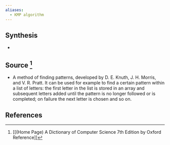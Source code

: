 ```yaml
---
aliases:
  - KMP algorithm
---
```

## Synthesis
- 
## Source [^1]
- A method of finding patterns, developed by D. E. Knuth, J. H. Morris, and V. R. Pratt. It can be used for example to find a certain pattern within a list of letters: the first letter in the list is stored in an array and subsequent letters added until the pattern is no longer followed or is completed; on failure the next letter is chosen and so on.
## References

[^1]: [[(Home Page) A Dictionary of Computer Science 7th Edition by Oxford Reference]]